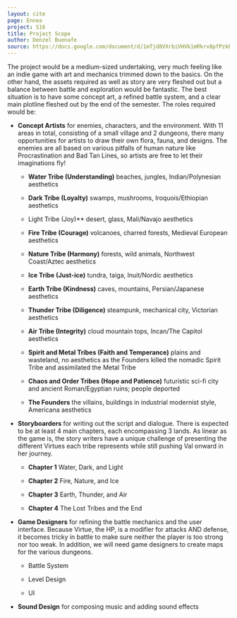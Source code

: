 ```yaml
---
layout: cite
page: Ennea
project: S16
title: Project Scope
author: Denzel Buenafe
source: https://docs.google.com/document/d/1mTjd8VXrbiVHVk1mRkrv8pfPzkBGmDmaNcpvt90ikVs/edit?usp=sharing
---
```

The project would be a medium-sized undertaking, very much feeling like an indie game with art and mechanics trimmed down to the basics. On the other hand, the assets required as well as story are very fleshed out but a balance between battle and exploration would be fantastic. The best situation is to have some concept art, a refined battle system, and a clear main plotline fleshed out by the end of the semester. The roles required would be:

- **Concept Artists** for enemies, characters, and the environment. With 11 areas in total, consisting of a small village and 2 dungeons, there many opportunities for artists to draw their own flora, fauna, and designs. The enemies are all based on various pitfalls of human nature like Procrastination and Bad Tan Lines, so artists are free to let their imaginations fly!

    - **Water Tribe (Understanding)** beaches, jungles, Indian/Polynesian aesthetics

    - **Dark Tribe (Loyalty)** swamps, mushrooms, Iroquois/Ethiopian aesthetics

    - Light Tribe (Joy)** desert, glass, Mali/Navajo aesthetics

    - **Fire Tribe (Courage)** volcanoes, charred forests, Medieval European aesthetics

    - **Nature Tribe (Harmony)** forests, wild animals, Northwest Coast/Aztec aesthetics

    - **Ice Tribe (Just-ice)** tundra, taiga, Inuit/Nordic aesthetics

    - **Earth Tribe (Kindness)** caves, mountains, Persian/Japanese aesthetics

    - **Thunder Tribe (Diligence)** steampunk, mechanical city, Victorian aesthetics

    - **Air Tribe (Integrity)** cloud mountain tops, Incan/The Capitol aesthetics

    - **Spirit and Metal Tribes (Faith and Temperance)** plains and wasteland, no aesthetics as the Founders killed the nomadic Spirit Tribe and assimilated the Metal Tribe

    - **Chaos and Order Tribes (Hope and Patience)** futuristic sci-fi city and ancient Roman/Egyptian ruins; people deported

    - **The Founders** the villains, buildings in industrial modernist style, Americana aesthetics

- **Storyboarders** for writing out the script and dialogue. There is expected to be at least 4 main chapters, each encompassing 3 lands. As linear as the game is, the story writers have a unique challenge of presenting the different Virtues each tribe represents while still pushing Val onward in her journey.

    - **Chapter 1** Water, Dark, and Light

    - **Chapter 2** Fire, Nature, and Ice

    - **Chapter 3** Earth, Thunder, and Air

    - **Chapter 4** The Lost Tribes and the End

- **Game Designers** for refining the battle mechanics and the user interface. Because Virtue, the HP, is a modifier for attacks AND defense, it becomes tricky in battle to make sure neither the player is too strong nor too weak. In addition, we will need game designers to create maps for the various dungeons.

    - Battle System

    - Level Design

    - UI

- **Sound Design** for composing music and adding sound effects
